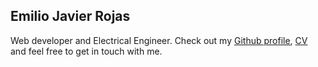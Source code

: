 ## Emilio Javier Rojas
Web developer and Electrical Engineer. Check out my [Github profile](https://github.com/emilio93), [CV](https://github.com/emilio93/emiliojavierrojas.com/raw/gh-pages/EmilioJavierRojas.pdf) and feel free to get in touch with me.

